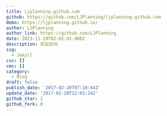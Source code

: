 ```yaml
---
title: Ljplanning.github.com
github: https://github.com/LJPlanning/ljplanning.github.com
demo: https://ljplanning.github.io/
author: LJPlanning
author_link: https://github.com/LJPlanning
date: 2023-11-29T02:02:41.980Z
description: 欢迎访问
ssg:
  - Jekyll
css: []
cms: []
category:
  - Blog
draft: false
publish_date: '2017-02-20T07:10:44Z'
update_date: '2017-02-20T12:03:24Z'
github_star: 1
github_fork: 0
---
```

